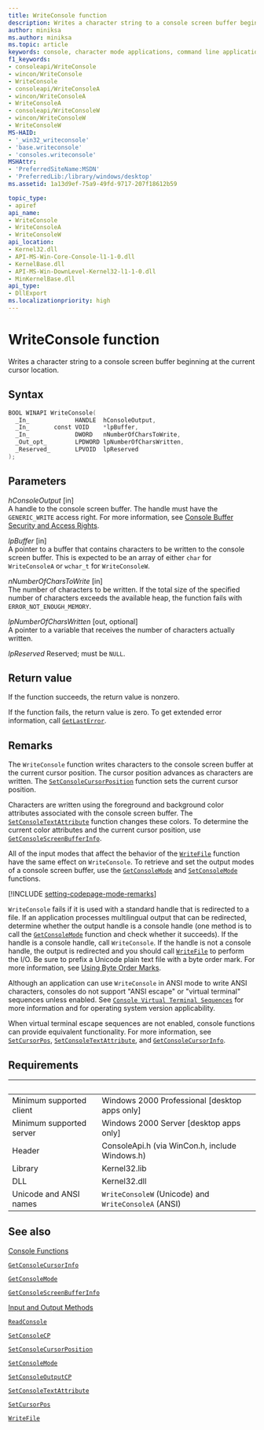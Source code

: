 ```yaml
---
title: WriteConsole function
description: Writes a character string to a console screen buffer beginning at the current cursor location.
author: miniksa
ms.author: miniksa
ms.topic: article
keywords: console, character mode applications, command line applications, terminal applications, console api
f1_keywords:
- consoleapi/WriteConsole
- wincon/WriteConsole
- WriteConsole
- consoleapi/WriteConsoleA
- wincon/WriteConsoleA
- WriteConsoleA
- consoleapi/WriteConsoleW
- wincon/WriteConsoleW
- WriteConsoleW
MS-HAID:
- '_win32_writeconsole'
- 'base.writeconsole'
- 'consoles.writeconsole'
MSHAttr:
- 'PreferredSiteName:MSDN'
- 'PreferredLib:/library/windows/desktop'
ms.assetid: 1a13d9ef-75a9-49fd-9717-207f18612b59

topic_type:
- apiref
api_name:
- WriteConsole
- WriteConsoleA
- WriteConsoleW
api_location:
- Kernel32.dll
- API-MS-Win-Core-Console-l1-1-0.dll
- KernelBase.dll
- API-MS-Win-DownLevel-Kernel32-l1-1-0.dll
- MinKernelBase.dll
api_type:
- DllExport
ms.localizationpriority: high
---
```


# WriteConsole function

Writes a character string to a console screen buffer beginning at the current cursor location.

## Syntax

```C
BOOL WINAPI WriteConsole(
  _In_             HANDLE  hConsoleOutput,
  _In_       const VOID    *lpBuffer,
  _In_             DWORD   nNumberOfCharsToWrite,
  _Out_opt_        LPDWORD lpNumberOfCharsWritten,
  _Reserved_       LPVOID  lpReserved
);
```

## Parameters

*hConsoleOutput* \[in\]  
A handle to the console screen buffer. The handle must have the `GENERIC_WRITE` access right. For more information, see [Console Buffer Security and Access Rights](console-buffer-security-and-access-rights.md).

*lpBuffer* \[in\]  
A pointer to a buffer that contains characters to be written to the console screen buffer. This is expected to be an array of either `char` for `WriteConsoleA` or `wchar_t` for `WriteConsoleW`.

*nNumberOfCharsToWrite* \[in\]  
The number of characters to be written. If the total size of the specified number of characters exceeds the available heap, the function fails with `ERROR_NOT_ENOUGH_MEMORY`.

*lpNumberOfCharsWritten* \[out, optional\]  
A pointer to a variable that receives the number of characters actually written.

*lpReserved*
Reserved; must be `NULL`.

## Return value

If the function succeeds, the return value is nonzero.

If the function fails, the return value is zero. To get extended error information, call [`GetLastError`](https://msdn.microsoft.com/library/windows/desktop/ms679360).

## Remarks

The `WriteConsole` function writes characters to the console screen buffer at the current cursor position. The cursor position advances as characters are written. The [`SetConsoleCursorPosition`](setconsolecursorposition.md) function sets the current cursor position.

Characters are written using the foreground and background color attributes associated with the console screen buffer. The [`SetConsoleTextAttribute`](setconsoletextattribute.md) function changes these colors. To determine the current color attributes and the current cursor position, use [`GetConsoleScreenBufferInfo`](getconsolescreenbufferinfo.md).

All of the input modes that affect the behavior of the [`WriteFile`](https://msdn.microsoft.com/library/windows/desktop/aa365747) function have the same effect on `WriteConsole`. To retrieve and set the output modes of a console screen buffer, use the [`GetConsoleMode`](getconsolemode.md) and [`SetConsoleMode`](setconsolemode.md) functions.

[!INCLUDE [setting-codepage-mode-remarks](./includes/setting-codepage-mode-remarks.md)]

`WriteConsole` fails if it is used with a standard handle that is redirected to a file. If an application processes multilingual output that can be redirected, determine whether the output handle is a console handle (one method is to call the [`GetConsoleMode`](getconsolemode.md) function and check whether it succeeds). If the handle is a console handle, call `WriteConsole`. If the handle is not a console handle, the output is redirected and you should call [`WriteFile`](https://msdn.microsoft.com/library/windows/desktop/aa365747) to perform the I/O. Be sure to prefix a Unicode plain text file with a byte order mark. For more information, see [Using Byte Order Marks](https://msdn.microsoft.com/library/windows/desktop/dd374101).

Although an application can use `WriteConsole` in ANSI mode to write ANSI characters, consoles do not support "ANSI escape" or "virtual terminal" sequences unless enabled. See [`Console Virtual Terminal Sequences`](console-virtual-terminal-sequences.md) for more information and for operating system version applicability.

When virtual terminal escape sequences are not enabled, console functions can provide equivalent functionality. For more information, see [`SetCursorPos`](https://msdn.microsoft.com/library/windows/desktop/ms648394(v=vs.85).aspx), [`SetConsoleTextAttribute`](setconsoletextattribute.md), and [`GetConsoleCursorInfo`](getconsolecursorinfo.md).

## Requirements

| &nbsp; | &nbsp; |
|-|-|
| Minimum supported client | Windows 2000 Professional \[desktop apps only\] |
| Minimum supported server | Windows 2000 Server \[desktop apps only\] |
| Header | ConsoleApi.h (via WinCon.h, include Windows.h) |
| Library | Kernel32.lib |
| DLL | Kernel32.dll |
| Unicode and ANSI names | `WriteConsoleW` (Unicode) and `WriteConsoleA` (ANSI) |

## See also

[Console Functions](console-functions.md)

[`GetConsoleCursorInfo`](getconsolecursorinfo.md)

[`GetConsoleMode`](getconsolemode.md)

[`GetConsoleScreenBufferInfo`](getconsolescreenbufferinfo.md)

[Input and Output Methods](input-and-output-methods.md)

[`ReadConsole`](readconsole.md)

[`SetConsoleCP`](setconsolecp.md)

[`SetConsoleCursorPosition`](setconsolecursorposition.md)

[`SetConsoleMode`](setconsolemode.md)

[`SetConsoleOutputCP`](setconsoleoutputcp.md)

[`SetConsoleTextAttribute`](setconsoletextattribute.md)

[`SetCursorPos`](https://msdn.microsoft.com/library/windows/desktop/ms648394(v=vs.85).aspx)

[`WriteFile`](https://msdn.microsoft.com/library/windows/desktop/aa365747)
